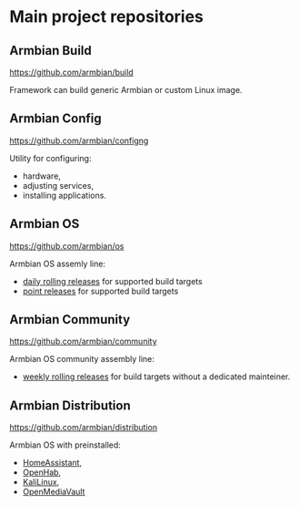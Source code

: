 # Main project repositories

## Armbian Build

<https://github.com/armbian/build>

Framework can build generic Armbian or custom Linux image.

## Armbian Config

<https://github.com/armbian/configng>

Utility for configuring:

- hardware, 
- adjusting services,
- installing applications.

## Armbian OS
<https://github.com/armbian/os>

Armbian OS assemly line:

- [daily rolling releases](https://github.com/armbian/os/releases) for supported build targets
- [point releases](https://www.armbian.com/download/?device_support=Standard%20support) for supported build targets

## Armbian Community
<https://github.com/armbian/community>

Armbian OS community assembly line:

- [weekly rolling releases](https://github.com/armbian/community/releases) for build targets without a dedicated mainteiner.

## Armbian Distribution
<https://github.com/armbian/distribution>

Armbian OS with preinstalled:

- [HomeAssistant](https://www.home-assistant.io/),
- [OpenHab](https://www.openhab.org/),
- [KaliLinux](https://www.kali.org/), 
- [OpenMediaVault](https://www.openmediavault.org/)
